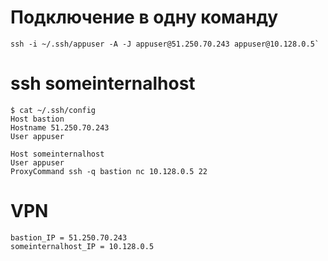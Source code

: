 # Подключение в одну команду

    ssh -i ~/.ssh/appuser -A -J appuser@51.250.70.243 appuser@10.128.0.5`

# ssh someinternalhost

    $ cat ~/.ssh/config 
    Host bastion
    Hostname 51.250.70.243
    User appuser
    
    Host someinternalhost
    User appuser
    ProxyCommand ssh -q bastion nc 10.128.0.5 22

# VPN

    bastion_IP = 51.250.70.243
    someinternalhost_IP = 10.128.0.5
